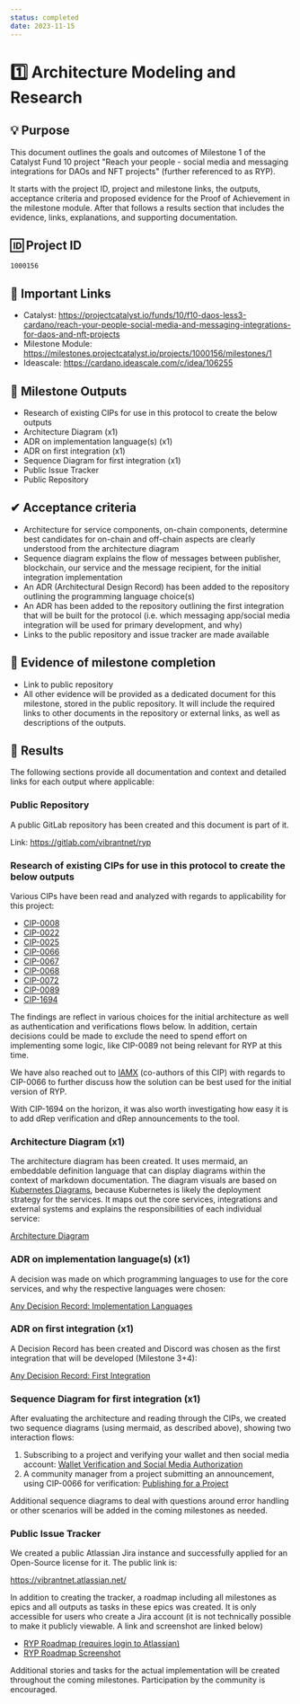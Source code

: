 ```yaml
---
status: completed
date: 2023-11-15
---
```

# 1️⃣ Architecture Modeling and Research	

## 💡 Purpose
This document outlines the goals and outcomes of Milestone 1 of the Catalyst Fund 10 project "Reach your people - social media and messaging integrations for DAOs and NFT projects" (further referenced to as RYP).

It starts with the project ID, project and milestone links, the outputs, acceptance criteria and proposed evidence for the Proof of Achievement in the milestone module. After that follows a results section that includes the evidence, links, explanations, and supporting documentation.

## 🆔 Project ID
`1000156`

## 🔗 Important Links

- Catalyst: <https://projectcatalyst.io/funds/10/f10-daos-less3-cardano/reach-your-people-social-media-and-messaging-integrations-for-daos-and-nft-projects>
- Milestone Module: <https://milestones.projectcatalyst.io/projects/1000156/milestones/1>
- Ideascale: <https://cardano.ideascale.com/c/idea/106255>

## 🧱 Milestone Outputs
- Research of existing CIPs for use in this protocol to create the below outputs
- Architecture Diagram (x1)
- ADR on implementation language(s) (x1)
- ADR on first integration (x1)
- Sequence Diagram for first integration (x1)
- Public Issue Tracker
- Public Repository

## ✔ Acceptance criteria
- Architecture for service components, on-chain components, determine best candidates for on-chain and off-chain aspects are clearly understood from the architecture diagram
- Sequence diagram explains the flow of messages between publisher, blockchain, our service and the message recipient, for the initial integration implementation
- An ADR (Architectural Design Record) has been added to the repository outlining the programming language choice(s)
- An ADR has been added to the repository outlining the first integration that will be built for the protocol (i.e. which messaging app/social media integration will be used for primary development, and why)
- Links to the public repository and issue tracker are made available

## 🧾 Evidence of milestone completion	
- Link to public repository
- All other evidence will be provided as a dedicated document for this milestone, stored in the public repository. It will include the required links to other documents in the repository or external links, as well as descriptions of the outputs.

## 🚀 Results
The following sections provide all documentation and context and detailed links for each output where applicable:

### Public Repository
A public GitLab repository has been created and this document is part of it.

Link: <https://gitlab.com/vibrantnet/ryp>

### Research of existing CIPs for use in this protocol to create the below outputs
Various CIPs have been read and analyzed with regards to applicability for this project:

- [CIP-0008](https://cips.cardano.org/cips/cip8/)
- [CIP-0022](https://cips.cardano.org/cips/cip22/)
- [CIP-0025](https://cips.cardano.org/cips/cip25/)
- [CIP-0066](https://github.com/cardano-foundation/CIPs/pull/294)
- [CIP-0067](https://cips.cardano.org/cips/cip67)
- [CIP-0068](https://cips.cardano.org/cips/cip68)
- [CIP-0072](https://cips.cardano.org/cips/cip72/)
- [CIP-0089](https://github.com/cardano-foundation/CIPs/pull/466)
- [CIP-1694](https://cips.cardano.org/cips/cip1694/)

The findings are reflect in various choices for the initial architecture as well as authentication and verifications flows below. In addition, certain decisions could be made to exclude the need to spend effort on implementing some logic, like CIP-0089 not being relevant for RYP at this time.

We have also reached out to [IAMX](https://iamx.id) (co-authors of this CIP) with regards to CIP-0066 to further discuss how the solution can be best used for the initial version of RYP.

With CIP-1694 on the horizon, it was also worth investigating how easy it is to add dRep verification and dRep announcements to the tool.

### Architecture Diagram (x1)
The architecture diagram has been created. It uses mermaid, an embeddable definition language that can display diagrams within the context of markdown documentation. The diagram visuals are based on [Kubernetes Diagrams](https://kubernetes.io/docs/contribute/style/diagram-guide/), because Kubernetes is likely the deployment strategy for the services. It maps out the core services, integrations and external systems and explains the responsibilities of each individual service:

[Architecture Diagram](../diagrams/architecture.md)

### ADR on implementation language(s) (x1)
A decision was made on which programming languages to use for the core services, and why the respective languages were chosen:

[Any Decision Record: Implementation Languages](../decisions/0001-build-core-backend-services-in-kotlin-and-typescript.md)

### ADR on first integration (x1)
A Decision Record has been created and Discord was chosen as the first integration that will be developed (Milestone 3+4):

[Any Decision Record: First Integration](../decisions/0002-first-messaging-integration-discord.md)

### Sequence Diagram for first integration (x1)
After evaluating the architecture and reading through the CIPs, we created two sequence diagrams (using mermaid, as described above), showing two interaction flows:

1. Subscribing to a project and verifying your wallet and then social media account:
[Wallet Verification and Social Media Authorization](../diagrams/user-subscription-sequence.md)
2. A community manager from a project submitting an announcement, using CIP-0066 for verification: [Publishing for a Project](../diagrams/project-publishing-sequence.md)

Additional sequence diagrams to deal with questions around error handling or other scenarios will be added in the coming milestones as needed.

### Public Issue Tracker
We created a public Atlassian Jira instance and successfully applied for an Open-Source license for it. The public link is:

<https://vibrantnet.atlassian.net/>

In addition to creating the tracker, a roadmap including all milestones as epics and all outputs as tasks in these epics was created. It is only accessible for users who create a Jira account (it is not technically possible to make it publicly viewable. A link and screenshot are linked below)

- [RYP Roadmap (requires login to Atlassian)](https://vibrantnet.atlassian.net/jira/software/c/projects/RYP/boards/2/timeline)
- [RYP Roadmap Screenshot](./fund10-milestone-1-roadmap.png)

Additional stories and tasks for the actual implementation will be created throughout the coming milestones. Participation by the community is encouraged.
